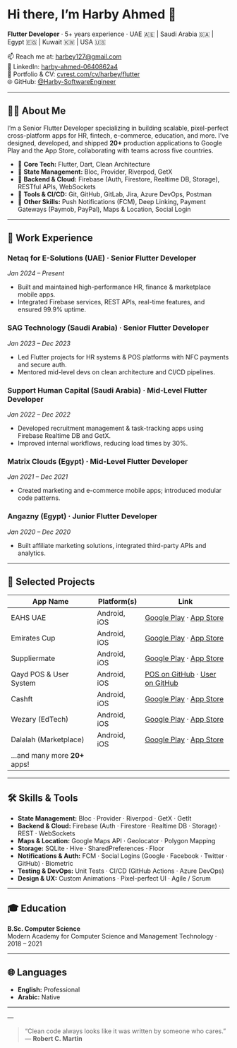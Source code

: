 # Hi there, I’m Harby Ahmed 👋

**Flutter Developer** · 5+ years experience · UAE 🇦🇪 | Saudi Arabia 🇸🇦 | Egypt 🇪🇬 | Kuwait 🇰🇼 | USA 🇺🇸

📫 Reach me at: [harbey127@gmail.com](mailto:harbey127@gmail.com)  
🔗 LinkedIn: [harby-ahmed-0640862a4](https://www.linkedin.com/in/harby-ahmed-0640862a4)  
🔗 Portfolio & CV: [cvrest.com/cv/harbey/flutter](https://cvrest.com/cv/harbey/flutter?ref=PDF-CV)  
🌐 GitHub: [@Harby-SoftwareEngineer](https://github.com/Harby-SoftwareEngineer)

---

## 👨‍💻 About Me

I’m a Senior Flutter Developer specializing in building scalable, pixel-perfect cross-platform apps for HR, fintech, e-commerce, education, and more. I’ve designed, developed, and shipped **20+** production applications to Google Play and the App Store, collaborating with teams across five countries.

- 🔷 **Core Tech:** Flutter, Dart, Clean Architecture  
- 🔷 **State Management:** Bloc, Provider, Riverpod, GetX  
- 🔷 **Backend & Cloud:** Firebase (Auth, Firestore, Realtime DB, Storage), RESTful APIs, WebSockets  
- 🔷 **Tools & CI/CD:** Git, GitHub, GitLab, Jira, Azure DevOps, Postman  
- 🔷 **Other Skills:** Push Notifications (FCM), Deep Linking, Payment Gateways (Paymob, PayPal), Maps & Location, Social Login

---

## 💼 Work Experience

### Netaq for E-Solutions (UAE) · **Senior Flutter Developer**  
*Jan 2024 – Present*  
- Built and maintained high-performance HR, finance & marketplace mobile apps.  
- Integrated Firebase services, REST APIs, real-time features, and ensured 99.9% uptime.

### SAG Technology (Saudi Arabia) · **Senior Flutter Developer**  
*Jan 2023 – Dec 2023*  
- Led Flutter projects for HR systems & POS platforms with NFC payments and secure auth.  
- Mentored mid-level devs on clean architecture and CI/CD pipelines.

### Support Human Capital (Saudi Arabia) · **Mid-Level Flutter Developer**  
*Jan 2022 – Dec 2022*  
- Developed recruitment management & task-tracking apps using Firebase Realtime DB and GetX.  
- Improved internal workflows, reducing load times by 30%.

### Matrix Clouds (Egypt) · **Mid-Level Flutter Developer**  
*Jan 2021 – Dec 2021*  
- Created marketing and e-commerce mobile apps; introduced modular code patterns.

### Angazny (Egypt) · **Junior Flutter Developer**  
*Jan 2020 – Dec 2020*  
- Built affiliate marketing solutions, integrated third-party APIs and analytics.

---

## 🚀 Selected Projects

| App Name | Platform(s) | Link |
| -------- | ----------- | ---- |
| EAHS UAE | Android, iOS | [Google Play](https://play.google.com/store/apps/details?id=com.eahs.main) · [App Store](https://apps.apple.com/us/app/eahs-uae/id6668329930) |
| Emirates Cup | Android, iOS | [Google Play](https://play.google.com/store/apps/details?id=ae.eahs.eahgc&hl=en) · [App Store](https://apps.apple.com/us/app/emirates-cup/id6739839715) |
| Suppliermate | Android, iOS | [Google Play](https://play.google.com/store/apps/details?id=com.suppliermate.suppliermate) · [App Store](https://apps.apple.com/us/app/suppliermate-inc/id6477746543) |
| Qayd POS & User System | Android, iOS | [POS on GitHub](https://github.com/Harby-SoftwareEngineer/QaYd-POS) · [User on GitHub](https://github.com/Harby-SoftwareEngineer/QaYd-User-System) |
| Cashft | Android, iOS | [Google Play](https://play.google.com/store/apps/details?id=com.cashift) · [App Store](https://apps.apple.com/us/app/cashift/id1593657179) |
| Wezary (EdTech) | Android, iOS | [Google Play](https://play.google.com/store/apps/details?id=com.wezary) · [App Store](https://apps.apple.com/us/app/wezary/id6502261901) |
| Dalalah (Marketplace) | Android, iOS | [Google Play](https://play.google.com/store/apps/details?id=com.dalalah) · [App Store](https://apps.apple.com/us/app/dalalah-%D8%AF%D9%84%D8%A7%D9%84%D8%A9/id6475810704) |
| …and many more **20+** apps! |

---

## 🛠️ Skills & Tools

- **State Management:** Bloc · Provider · Riverpod · GetX · GetIt  
- **Backend & Cloud:** Firebase (Auth · Firestore · Realtime DB · Storage) · REST · WebSockets  
- **Maps & Location:** Google Maps API · Geolocator · Polygon Mapping  
- **Storage:** SQLite · Hive · SharedPreferences · Floor  
- **Notifications & Auth:** FCM · Social Logins (Google · Facebook · Twitter · GitHub) · Biometric  
- **Testing & DevOps:** Unit Tests · CI/CD (GitHub Actions · Azure DevOps)  
- **Design & UX:** Custom Animations · Pixel-perfect UI · Agile / Scrum  

---

## 🎓 Education

**B.Sc. Computer Science**  
Modern Academy for Computer Science and Management Technology · 2018 – 2021

---

## 🌐 Languages

- **English:** Professional  
- **Arabic:** Native

---

&mdash;  
> “Clean code always looks like it was written by someone who cares.”  
> — **Robert C. Martin**


